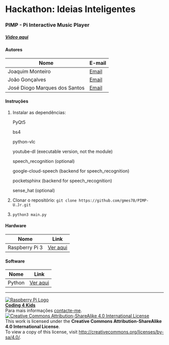 # Hackathon: Ideias Inteligentes

### PIMP - Pi Interactive Music Player

  
##### [Vídeo aqui](https://mega.nz/#!JCwF3DqC!e_CugMPBB828hk51YaDd6qASH3GcUaUWuOhbDd87C9s)
  
#### Autores  

|Nome  |E-mail  |  
|---|---|    
|Joaquim Monteiro  |[Email](mailto:gmes.078@gmail.com)  |
|João Gonçalves  |[Email](mailto:jpcg89@gmail.com)  |
|José Diogo Marques dos Santos|[Email](mailto:santos.josediogo@gmail.com)  |

#### Instruções

1. Instalar as dependências:

    PyQt5

    bs4

    python-vlc

    youtube-dl (executable version, not the module)

    speech_recognition (optional)

    google-cloud-speech (backend for speech_recognition)

    pocketsphinx (backend for speech_recognition)

    sense_hat (optional)

2. Clonar o repositório: `git clone https://github.com/gmes78/PIMP-U.Jr.git`

3. `python3 main.py`

#### Hardware  

|Nome  |Link  |  
|---|---|    
|Raspberry Pi 3  |[Ver aqui](http://www.raspberrypi.org)  |  

#### Software  

|Nome  |Link  |  
|---|---|    
|Python  |[Ver aqui](http://www.python.org)  |


***  
[![Raspberry Pi Logo](https://upload.wikimedia.org/wikipedia/en/thumb/c/cb/Raspberry_Pi_Logo.svg/50px-Raspberry_Pi_Logo.svg.png)](http://raspberrypi.org)   
[**Coding 4 Kids**](http://coding4kids.github.io/coding4kids/)  
Para mais informações [contacte-me](mailto:nunofilipesantos@gmail.com).  
[![Creative Commons Attribution-ShareAlike 4.0 International License](https://licensebuttons.net/l/by-sa/4.0/88x31.png)](http://creativecommons.org/licenses/by-sa/4.0/)  
This work is licensed under the **Creative Commons Attribution-ShareAlike 4.0 International License**.  
To view a copy of this license, visit http://creativecommons.org/licenses/by-sa/4.0/.  
